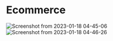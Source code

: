 # Ecommerce
![Screenshot from 2023-01-18 04-45-06](https://user-images.githubusercontent.com/83509793/213307805-ea21f738-f3f0-4c8d-9c1a-880b69055c69.png)
![Screenshot from 2023-01-18 04-46-26](https://user-images.githubusercontent.com/83509793/213307819-6e6d10aa-ce4a-4702-ad62-f2b77f5fcf23.png)
